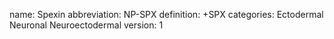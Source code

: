 name: Spexin
abbreviation: NP-SPX
definition: +SPX
categories: Ectodermal Neuronal Neuroectodermal
version: 1
